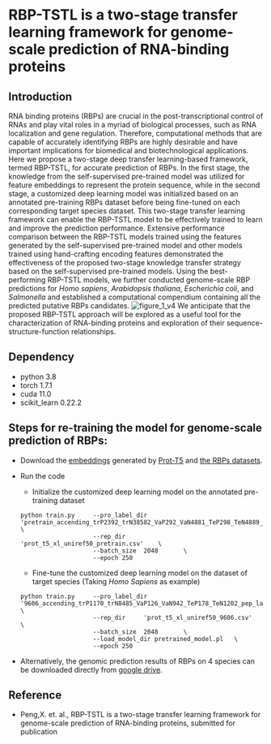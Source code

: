 # RBP-TSTL is a two-stage transfer learning framework for genome-scale prediction of RNA-binding proteins
## Introduction

RNA binding proteins (RBPs) are crucial in the post-transcriptional control of RNAs and play vital roles in a myriad of biological processes, such as RNA localization and gene regulation. Therefore, computational methods that are capable of accurately identifying RBPs are highly desirable and have important implications for biomedical and biotechnological applications. Here we propose a two-stage deep transfer learning-based framework, termed RBP-TSTL, for accurate prediction of RBPs. In the first stage, the knowledge from the self-supervised pre-trained model was utilized for feature embeddings to represent the protein sequence, while in the second stage, a customized deep learning model was initialized based on an annotated pre-training RBPs dataset before being fine-tuned on each corresponding target species dataset. This two-stage transfer learning framework can enable the RBP-TSTL model to be effectively trained to learn and improve the prediction performance. Extensive performance comparison between the RBP-TSTL models trained using the features generated by the self-supervised pre-trained model and other models trained using hand-crafting encoding features demonstrated the effectiveness of the proposed two-stage knowledge transfer strategy based on the self-supervised pre-trained models. Using the best-performing RBP-TSTL models, we further conducted genome-scale RBP predictions for *Homo sapiens*, *Arabidopsis thaliana*, *Escherichia coli*, and *Salmonella* and established a computational compendium containing all the predicted putative RBPs candidates. 
![figure_1_v4](https://user-images.githubusercontent.com/72983482/154390499-45bed4dc-a8f4-4c38-9a5a-e91b0d112842.png)
We anticipate that the proposed RBP-TSTL approach will be explored as a useful tool for the characterization of RNA-binding proteins and exploration of their sequence-structure-function relationships.
## Dependency
* python 3.8
* torch 1.7.1
* cuda 11.0
* scikit_learn 0.22.2 
## Steps for re-training the model for genome-scale prediction of RBPs:
* Download the [embeddings](https://drive.google.com/drive/folders/17hbcbqwrFsxam3njYmPsUMb_3iycbLHK?usp=sharing) generated by [Prot-T5](https://github.com/agemagician/ProtTrans) and [the RBPs datasets](https://drive.google.com/drive/folders/1T_PGS3Ake0HGG7S4A4nopcJY5ieQur_4?usp=sharing).
- Run the code 
    - Initialize the customized deep learning model on the annotated pre-training dataset
    ```
    python train.py     --pro_label_dir 'pretrain_accending_trP2392_trN38582_VaP292_VaN4881_TeP298_TeN4889_pep_label.csv'   \ 
                        --rep_dir     'prot_t5_xl_uniref50_pretrain.csv'    \
                        --batch_size  2048       \
                        --epoch 250 
    ```
    - Fine-tune the customized deep learning model on the dataset of target species (Taking *Homo Sapiens* as example)
    
    ```
    python train.py     --pro_label_dir '9606_accending_trP1170_trN8485_VaP126_VaN942_TeP178_TeN1202_pep_label.csv'   \ 
                        --rep_dir     'prot_t5_xl_uniref50_9606.csv'    \
                        --batch_size  2048       \
                        --load_model_dir pretrained_model.pl   \
                        --epoch 250 
    ```
- Alternatively, the genomic prediction results of RBPs on 4 species can be downloaded directly from [google drive](https://drive.google.com/file/d/1i0oYZCt24j5--rBCuUeky81qEOZwlLT9/view?usp=sharing).

## Reference
* Peng,X. et. al., RBP-TSTL is a two-stage transfer learning framework for genome-scale prediction of RNA-binding proteins, submitted for publication
